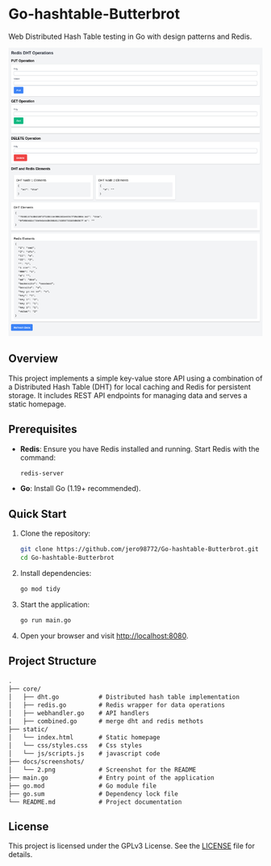 
# Go-hashtable-Butterbrot

Web Distributed Hash Table testing in Go with design patterns and Redis.

![](https://github.com/jero98772/Go-hashtable-Butterbrot/blob/main/docs/screenshots/2.png)

## Overview

This project implements a simple key-value store API using a combination of a Distributed Hash Table (DHT) for local caching and Redis for persistent storage. It includes REST API endpoints for managing data and serves a static homepage.

## Prerequisites

- **Redis**: Ensure you have Redis installed and running.
  Start Redis with the command:

  ```bash
  redis-server
  ```

- **Go**: Install Go (1.19+ recommended).

## Quick Start

1. Clone the repository:

   ```bash
   git clone https://github.com/jero98772/Go-hashtable-Butterbrot.git
   cd Go-hashtable-Butterbrot
   ```

2. Install dependencies:

   ```bash
   go mod tidy
   ```

3. Start the application:

   ```bash
   go run main.go
   ```

4. Open your browser and visit [http://localhost:8080](http://localhost:8080).

## Project Structure

```
.
├── core/
│   ├── dht.go           # Distributed hash table implementation
│   ├── redis.go         # Redis wrapper for data operations
│   ├── webhandler.go    # API handlers
|   ├── combined.go      # merge dht and redis methots
├── static/
│   └── index.html       # Static homepage
│   └── css/styles.css   # Css styles
│   └── js/scripts.js    # javascript code
├── docs/screenshots/
│   └── 2.png            # Screenshot for the README
├── main.go              # Entry point of the application
├── go.mod               # Go module file
├── go.sum               # Dependency lock file
└── README.md            # Project documentation
```


## License

This project is licensed under the GPLv3 License. See the [LICENSE](LICENSE) file for details.
